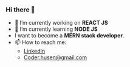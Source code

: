 ### Hi there 👋

- 🔭 I’m currently working on **REACT  JS**
- 🌱 I’m currently learning **NODE JS**
-    I want to become a **MERN stack developer**.
- 📫 How to reach me: 
  - [LinkedIn](https://linkedin.com/in/husain-lokhandwala-3b506a17a)
  - <Coder.husen@gmail.com>
<!--
**husen1003/husen1003** is a ✨ _special_ ✨ repository because its `README.md` (this file) appears on your GitHub profile.

Here are some ideas to get you started:

- 🔭 I’m currently working on ReactJS
- 🌱 I’m currently learning NODE JS
- 👯 I’m looking to collaborate on
- 🤔 I’m looking for help with ...
- 💬 Ask me about ...
- 📫 How to reach me: ...
- 😄 Pronouns: ...
- ⚡ Fun fact: ...
-->
